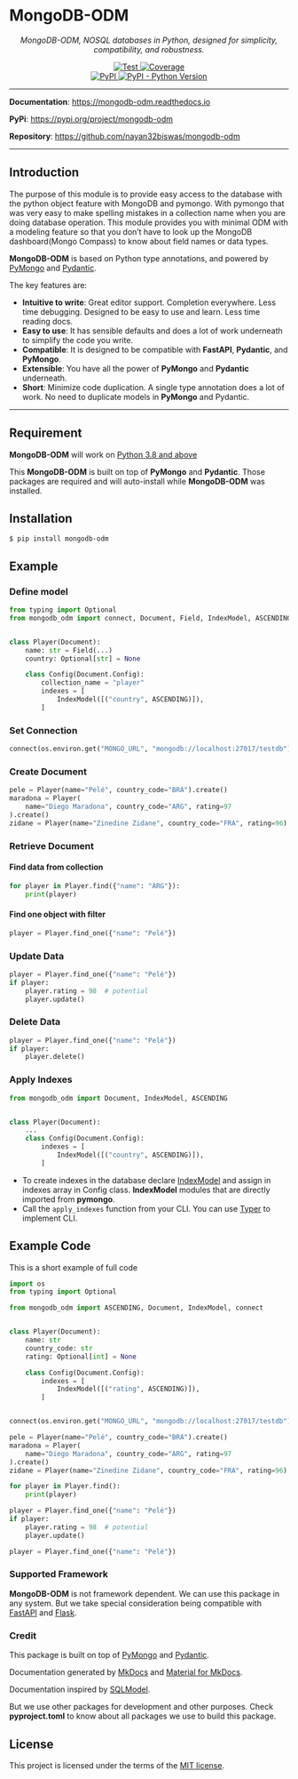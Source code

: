 # MongoDB-ODM

<p align="center">
    <em>MongoDB-ODM, NOSQL databases in Python, designed for simplicity, compatibility, and robustness.</em>
</p>

<p align="center">

<a href="https://github.com/nayan32biswas/mongodb-odm/actions/workflows/test.yml" target="_blank">
    <img src="https://github.com/nayan32biswas/mongodb-odm/actions/workflows/test.yml/badge.svg?branch=main&event=push" alt="Test">
</a>
<a href="https://coverage-badge.samuelcolvin.workers.dev/redirect/nayan32biswas/mongodb-odm" target="_blank">
    <img src="https://coverage-badge.samuelcolvin.workers.dev/nayan32biswas/mongodb-odm.svg" alt="Coverage">
<br />
<a href="https://pypi.org/project/mongodb-odm/" target="_blank">
    <img alt="PyPI" src="https://img.shields.io/pypi/v/mongodb-odm?color=%2334D058&label=PyPi%20Package">
</a>
<a href="https://pypi.org/project/mongodb-odm/" target="_blank">
    <img alt="PyPI - Python Version" src="https://img.shields.io/pypi/pyversions/mongodb-odm?color=%2334D058">
</a>

</p>

---

**Documentation**: <a href="https://mongodb-odm.readthedocs.io" target="_blank">https://mongodb-odm.readthedocs.io</a>

**PyPi**: <a href="https://pypi.org/project/mongodb-odm" target="_blank">https://pypi.org/project/mongodb-odm</a>

**Repository**: <a href="https://github.com/nayan32biswas/mongodb-odm" target="_blank">https://github.com/nayan32biswas/mongodb-odm</a>

---

## Introduction

The purpose of this module is to provide easy access to the database with the python object feature with MongoDB and pymongo. With pymongo that was very easy to make spelling mistakes in a collection name when you are doing database operation. This module provides you with minimal ODM with a modeling feature so that you don’t have to look up the MongoDB dashboard(Mongo Compass) to know about field names or data types.

**MongoDB-ODM** is based on Python type annotations, and powered by <a href="https://pymongo.readthedocs.io/en/stable/" class="external-link" target="_blank">PyMongo</a> and <a href="https://docs.pydantic.dev/" class="external-link" target="_blank">Pydantic</a>.

The key features are:

- **Intuitive to write**: Great editor support. Completion everywhere. Less time debugging. Designed to be easy to use and learn. Less time reading docs.
- **Easy to use**: It has sensible defaults and does a lot of work underneath to simplify the code you write.
- **Compatible**: It is designed to be compatible with **FastAPI**, **Pydantic**, and **PyMongo**.
- **Extensible**: You have all the power of **PyMongo** and **Pydantic** underneath.
- **Short**: Minimize code duplication. A single type annotation does a lot of work. No need to duplicate models in **PyMongo** and Pydantic.

---

## Requirement

**MongoDB-ODM** will work on <a href="https://www.python.org/downloads/" class="external-link" target="_blank">Python 3.8 and above</a>

This **MongoDB-ODM** is built on top of **PyMongo** and **Pydantic**. Those packages are required and will auto-install while **MongoDB-ODM** was installed.

## Installation

```console
$ pip install mongodb-odm
```

## Example

### Define model

```Python
from typing import Optional
from mongodb_odm import connect, Document, Field, IndexModel, ASCENDING


class Player(Document):
    name: str = Field(...)
    country: Optional[str] = None

    class Config(Document.Config):
        collection_name = "player"
        indexes = [
            IndexModel([("country", ASCENDING)]),
        ]
```

### Set Connection

```Python
connect(os.environ.get("MONGO_URL", "mongodb://localhost:27017/testdb"))
```

### Create Document

```Python
pele = Player(name="Pelé", country_code="BRA").create()
maradona = Player(
    name="Diego Maradona", country_code="ARG", rating=97
).create()
zidane = Player(name="Zinedine Zidane", country_code="FRA", rating=96).create()
```

### Retrieve Document

#### Find data from collection

```Python
for player in Player.find({"name": "ARG"}):
    print(player)
```

#### Find one object with filter

```Python
player = Player.find_one({"name": "Pelé"})
```

### Update Data

```Python
player = Player.find_one({"name": "Pelé"})
if player:
    player.rating = 98  # potential
    player.update()
```

### Delete Data

```Python
player = Player.find_one({"name": "Pelé"})
if player:
    player.delete()
```

### Apply Indexes

```Python
from mongodb_odm import Document, IndexModel, ASCENDING


class Player(Document):
    ...
    class Config(Document.Config):
        indexes = [
            IndexModel([("country", ASCENDING)]),
        ]
```

- To create indexes in the database declare [IndexModel](https://pymongo.readthedocs.io/en/stable/tutorial.html#indexing) and assign in indexes array in Config class. **IndexModel** modules that are directly imported from **pymongo**.
- Call the `apply_indexes` function from your CLI. You can use [Typer](https://typer.tiangolo.com/) to implement CLI.

## Example Code

This is a short example of full code

```python
import os
from typing import Optional

from mongodb_odm import ASCENDING, Document, IndexModel, connect


class Player(Document):
    name: str
    country_code: str
    rating: Optional[int] = None

    class Config(Document.Config):
        indexes = [
            IndexModel([("rating", ASCENDING)]),
        ]


connect(os.environ.get("MONGO_URL", "mongodb://localhost:27017/testdb"))

pele = Player(name="Pelé", country_code="BRA").create()
maradona = Player(
    name="Diego Maradona", country_code="ARG", rating=97
).create()
zidane = Player(name="Zinedine Zidane", country_code="FRA", rating=96).create()

for player in Player.find():
    print(player)

player = Player.find_one({"name": "Pelé"})
if player:
    player.rating = 98  # potential
    player.update()

player = Player.find_one({"name": "Pelé"})
```

### Supported Framework

**MongoDB-ODM** is not framework dependent. We can use this package in any system. But we take special consideration being compatible with <a href="https://fastapi.tiangolo.com/" class="external-link" target="_blank">FastAPI</a> and <a href="https://flask.palletsprojects.com/en/2.2.x/" class="external-link" target="_blank">Flask</a>.

### Credit

This package is built on top of <a href="https://pymongo.readthedocs.io/en/stable" class="external-link" target="_blank">PyMongo</a> and <a href="https://docs.pydantic.dev" class="external-link" target="_blank">Pydantic</a>.

Documentation generated by <a href="https://www.mkdocs.org/" class="external-link" target="_blank">MkDocs</a> and <a href="https://squidfunk.github.io/mkdocs-material/" class="external-link" target="_blank">Material for MkDocs</a>.

Documentation inspired by <a href="https://sqlmodel.tiangolo.com" class="external-link" target="_blank">SQLModel</a>.

But we use other packages for development and other purposes. Check **pyproject.toml** to know about all packages we use to build this package.

## License

This project is licensed under the terms of the [MIT license](https://github.com/nayan32biswas/mongodb-odm/blob/main/LICENSE).
